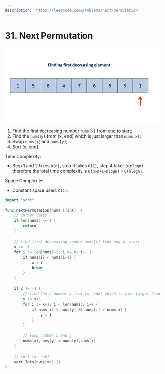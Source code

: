 ```yaml
---
description: 'https://leetcode.com/problems/next-permutation'
---
```


# 31. Next Permutation

![Copyright by Leetcode](../../.gitbook/assets/31_next_permutation.gif)

1. Find the first decreasing number `nums[x]` from end to start;
2. Find the `nums[y]` from \(x, end\] which is just larger than `nums[x]`;
3. Swap `nums[x]` and `nums[y]`;
4. Sort \(x, end\]

Time Complexity: 

* Step 1 and 2 takes `O(n)`, step 3 takes `O(1)`, step 4 takes `O(nlogn)`, therefore the total time complexity is `O(n+n+1+nlogn)` = `O(nlogn)`.

Space Complexity:

* Constant space used. `O(1)`.

```go
import "sort"

func nextPermutation(nums []int)  {
    // corner cases
    if len(nums) <= 1 {
        return
    }
    
    // find first decreasing number nums[x] from end to start
    x := -1
    for i := len(nums)-2; i >= 0; i-- {
        if nums[i] < nums[i+1] {
            x = i
            break
        }
    }
    
    if x != -1 {
        // find the a number y from (x, end] which is just larger than nums[x]
        y := x+1
        for i := x+1; i < len(nums); i++ {
            if nums[i] < nums[y] && nums[i] > nums[x] {
                y = i
            }
        }

        // swap number x and y
        nums[x],nums[y] = nums[y],nums[x]
    }
    
    // sort (x, end]
    sort.Ints(nums[x+1:])
}
```

